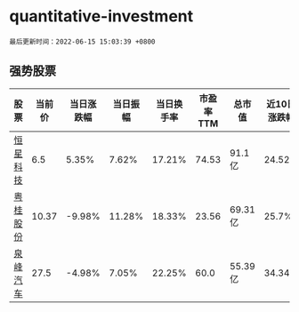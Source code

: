 # quantitative-investment

`最后更新时间：2022-06-15 15:03:39 +0800`

## 强势股票

|股票|当前价|当日涨跌幅|当日振幅|当日换手率|市盈率TTM|总市值|近10日涨跌幅|
|----|----|----|----|----|----|----|----|
|[恒星科技](https://xueqiu.com/S/SZ002132)|6.5|5.35%|7.62%|17.21%|74.53|91.1亿|24.52%|
|[粤桂股份](https://xueqiu.com/S/SZ000833)|10.37|-9.98%|11.28%|18.33%|23.56|69.31亿|25.7%|
|[泉峰汽车](https://xueqiu.com/S/SH603982)|27.5|-4.98%|7.05%|22.25%|60.0|55.39亿|34.34%|
